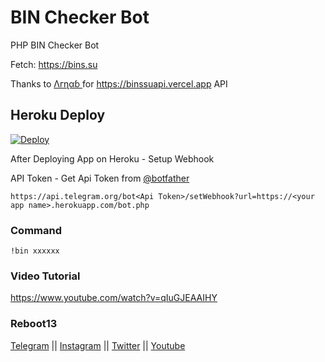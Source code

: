 # BIN Checker Bot

PHP BIN Checker Bot

Fetch: https://bins.su

Thanks to [Λгɳαɓ <XLR8/>](https://telegram.me/Arnab431) for  https://binssuapi.vercel.app API

## Heroku Deploy
[![Deploy](https://www.herokucdn.com/deploy/button.svg)](https://heroku.com/deploy?template=https://github.com/Pradarsh01/bin-checker-bot)

After Deploying App on Heroku - Setup Webhook

API Token - Get Api Token from [@botfather](https://telegram.me/botfather)


`https://api.telegram.org/bot<Api Token>/setWebhook?url=https://<your app name>.herokuapp.com/bot.php`


### Command

`!bin xxxxxx`

### Video Tutorial

https://www.youtube.com/watch?v=qIuGJEAAIHY

### Reboot13

[Telegram](https://telegram.me/reboot13_dev) || [Instagram](https://instagram.com/reboot13_dev) || [Twitter](https://twitter.com/reboot13_dev) || [Youtube](https://youtube.com/krutikraut) 
